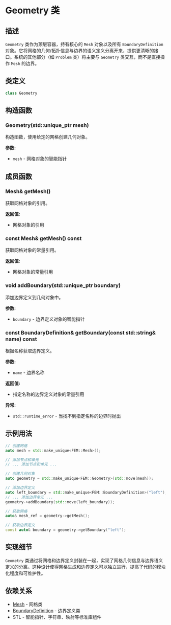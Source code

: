 # Geometry 类

## 描述

`Geometry` 类作为顶层容器，持有核心的 `Mesh` 对象以及所有 `BoundaryDefinition` 对象。它将网格的几何/拓扑信息与边界的语义定义分离开来，提供更清晰的接口。系统的其他部分（如 `Problem` 类）将主要与 `Geometry` 类交互，而不是直接操作 `Mesh` 的边界。

## 类定义

```cpp
class Geometry
```

## 构造函数

### Geometry(std::unique_ptr<Mesh> mesh)

构造函数，使用给定的网格创建几何对象。

**参数:**
- `mesh` - 网格对象的智能指针

## 成员函数

### Mesh& getMesh()

获取网格对象的引用。

**返回值:**
- 网格对象的引用

### const Mesh& getMesh() const

获取网格对象的常量引用。

**返回值:**
- 网格对象的常量引用

### void addBoundary(std::unique_ptr<BoundaryDefinition> boundary)

添加边界定义到几何对象中。

**参数:**
- `boundary` - 边界定义对象的智能指针

### const BoundaryDefinition& getBoundary(const std::string& name) const

根据名称获取边界定义。

**参数:**
- `name` - 边界名称

**返回值:**
- 指定名称的边界定义对象的常量引用

**异常:**
- `std::runtime_error` - 当找不到指定名称的边界时抛出

## 示例用法

```cpp
// 创建网格
auto mesh = std::make_unique<FEM::Mesh>();

// 添加节点和单元
// ... 添加节点和单元 ...

// 创建几何对象
auto geometry = std::make_unique<FEM::Geometry>(std::move(mesh));

// 添加边界定义
auto left_boundary = std::make_unique<FEM::BoundaryDefinition>("left");
// ... 添加边界单元 ...
geometry->addBoundary(std::move(left_boundary));

// 获取网格
auto& mesh_ref = geometry->getMesh();

// 获取边界定义
const auto& boundary = geometry->getBoundary("left");
```

## 实现细节

`Geometry` 类通过将网格和边界定义封装在一起，实现了网格几何信息与边界语义定义的分离。这种设计使得网格生成和边界定义可以独立进行，提高了代码的模块化程度和可维护性。

## 依赖关系

- [Mesh](Mesh.md) - 网格类
- [BoundaryDefinition](BoundaryDefinition.md) - 边界定义类
- STL - 智能指针、字符串、映射等标准库组件
